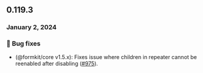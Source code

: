 ## 0.119.3

### January 2, 2024

### 🐛 Bug fixes

- (@formkit/core v1.5.x): Fixes issue where children in repeater cannot be reenabled after disabling ([#975](https://github.com/formkit/formkit/issues/1043)).
